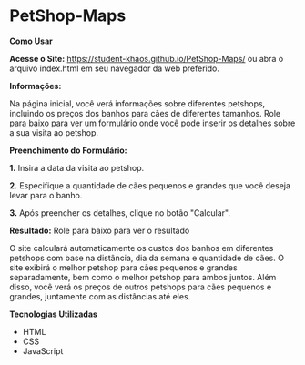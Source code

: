 # PetShop-Maps

**Como Usar**

**Acesse o Site:**
https://student-khaos.github.io/PetShop-Maps/ ou abra o arquivo index.html em seu navegador da web preferido.

**Informações:**

Na página inicial, você verá informações sobre diferentes petshops, incluindo os preços dos banhos para cães de diferentes tamanhos.
Role para baixo para ver um formulário onde você pode inserir os detalhes sobre a sua visita ao petshop.

**Preenchimento do Formulário:**

**1.** Insira a data da visita ao petshop.

**2.** Especifique a quantidade de cães pequenos e grandes que você deseja levar para o banho.

**3.** Após preencher os detalhes, clique no botão "Calcular".

**Resultado:** Role para baixo para ver o resultado

O site calculará automaticamente os custos dos banhos em diferentes petshops com base na distância, dia da semana e quantidade de cães. O site exibirá o melhor petshop para cães pequenos e grandes separadamente, bem como o melhor petshop para ambos juntos.
Além disso, você verá os preços de outros petshops para cães pequenos e grandes, juntamente com as distâncias até eles.

**Tecnologias Utilizadas**

* HTML
* CSS
* JavaScript
